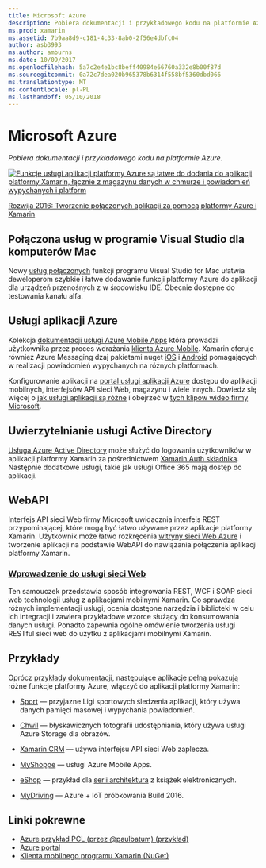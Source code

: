```yaml
---
title: Microsoft Azure
description: Pobiera dokumentacji i przykładowego kodu na platformie Azure.
ms.prod: xamarin
ms.assetid: 7b9aa8d9-c181-4c33-8ab0-2f56e4dbfc04
author: asb3993
ms.author: amburns
ms.date: 10/09/2017
ms.openlocfilehash: 5a7c2e4e1bc8beff40984e66760a332e8b00f87d
ms.sourcegitcommit: 0a72c7dea020b965378b6314f558bf5360dbd066
ms.translationtype: MT
ms.contentlocale: pl-PL
ms.lasthandoff: 05/10/2018
---
```

# <a name="microsoft-azure"></a>Microsoft Azure

_Pobiera dokumentacji i przykładowego kodu na platformie Azure._

[ ![](images/evolve-mikej-azure-sml.png "Funkcje usługi aplikacji platformy Azure są łatwe do dodania do aplikacji platformy Xamarin, łącznie z magazynu danych w chmurze i powiadomień wypychanych i platform")](https://evolve.xamarin.com/session/56ec886fde91c6253c277bc6)

[Rozwija 2016: Tworzenie połączonych aplikacji za pomocą platformy Azure i Xamarin](https://evolve.xamarin.com/session/56ec886fde91c6253c277bc6)

## <a name="connected-services-in-visual-studio-for-mac"></a>Połączona usług w programie Visual Studio dla komputerów Mac

Nowy [usług połączonych](connected-services.md) funkcji programu Visual Studio for Mac ułatwia deweloperom szybkie i łatwe dodawanie funkcji platformy Azure do aplikacji dla urządzeń przenośnych z w środowisku IDE. Obecnie dostępne do testowania kanału alfa.


## <a name="azure-app-services"></a>Usługi aplikacji Azure

Kolekcja [dokumentacji usługi Azure Mobile Apps](~/cross-platform/data-cloud/mobile-apps.md) która prowadzi użytkownika przez proces wdrażania [klienta Azure Mobile](https://www.nuget.org/packages/Microsoft.Azure.Mobile.Client/).
Xamarin oferuje również Azure Messaging dzaj pakietami nuget [iOS](https://www.nuget.org/packages/Xamarin.Azure.NotificationHubs.iOS/) i [Android](https://www.nuget.org/packages/Xamarin.Azure.NotificationHubs.Android/) pomagających w realizacji powiadomień wypychanych na różnych platformach.

Konfigurowanie aplikacji na [portal usługi aplikacji Azure](https://portal.azure.com/) dostępu do aplikacji mobilnych, interfejsów API sieci Web, magazynu i wiele innych. Dowiedz się więcej o [jak usługi aplikacji są różne](http://azure.microsoft.com/updates/whats-new-with-azure-app-service/) i obejrzeć w [tych klipów wideo firmy Microsoft](http://azure.microsoft.com/campaigns/azure-march-announcement/).

## <a name="active-directory-authentication"></a>Uwierzytelnianie usługi Active Directory

[Usługa Azure Active Directory](~/cross-platform/data-cloud/active-directory/index.md) może służyć do logowania użytkowników w aplikacji platformy Xamarin za pośrednictwem [Xamarin.Auth składnika](https://www.nuget.org/packages/Xamarin.Auth/).
Następnie dodatkowe usługi, takie jak usługi Office 365 mają dostęp do aplikacji.

## <a name="webapi"></a>WebAPI

Interfejs API sieci Web firmy Microsoft uwidacznia interfejs REST przypominającej, które mogą być łatwo używane przez aplikacje platformy Xamarin.
Użytkownik może łatwo rozkręcenia [witryny sieci Web Azure](https://trywebsites.azurewebsites.net/) i tworzenie aplikacji na podstawie WebAPI do nawiązania połączenia aplikacji platformy Xamarin.


###  <a name="introduction-to-web-servicescross-platformdata-cloudweb-servicesindexmd"></a>[Wprowadzenie do usługi sieci Web](~/cross-platform/data-cloud/web-services/index.md)

Ten samouczek przedstawia sposób integrowania REST, WCF i SOAP sieci web technologii usług z aplikacjami mobilnymi Xamarin. Go sprawdza różnych implementacji usługi, ocenia dostępne narzędzia i biblioteki w celu ich integracji i zawiera przykładowe wzorce służący do konsumowania danych usługi. Ponadto zapewnia ogólne omówienie tworzenia usługi RESTful sieci web do użytku z aplikacjami mobilnymi Xamarin.

## <a name="samples"></a>Przykłady

Oprócz [przykłady dokumentacji](https://github.com/xamarin/mobile-samples/tree/master/Azure), następujące aplikacje pełną pokazują różne funkcje platformy Azure, włączyć do aplikacji platformy Xamarin:

- [Sport](https://github.com/xamarin/Sport) — przyjazne Ligi sportowych śledzenia aplikacji, który używa danych pamięci masowej i wypychania powiadomień.
- [Chwil](https://github.com/pierceboggan/Moments) — błyskawicznych fotografii udostępniania, który używa usługi Azure Storage dla obrazów.
- [Xamarin CRM](https://github.com/xamarin/app-crm) — używa interfejsu API sieci Web zaplecza.
- [MyShoppe](https://github.com/jamesmontemagno/MyShoppe) — usługi Azure Mobile Apps.

- [eShop](https://github.com/dotnet-architecture/eShopOnContainers) — przykład dla [serii architektura](https://www.microsoft.com/net/learn/architecture) z książek elektronicznych.
- [MyDriving](https://azure.microsoft.com/campaigns/mydriving/) — Azure + IoT próbkowania Build 2016.


## <a name="related-links"></a>Linki pokrewne

- [Azure przykład PCL (przez @paulbatum) (przykład)](https://github.com/paulbatum/mobile-services-xamarin-pcl)
- [Azure portal](http://azure.microsoft.com/)
- [Klienta mobilnego programu Xamarin (NuGet)](https://www.nuget.org/packages/Microsoft.Azure.Mobile.Client/)
